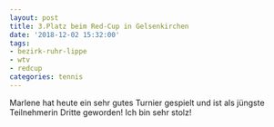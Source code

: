 ```yaml
---
layout: post
title: 3.Platz beim Red-Cup in Gelsenkirchen
date: '2018-12-02 15:32:00'
tags:
- bezirk-ruhr-lippe
- wtv
- redcup
categories: tennis
---
```

<p>Marlene hat heute ein sehr gutes Turnier gespielt und ist als jüngste Teilnehmerin Dritte geworden! Ich bin sehr stolz!</p>
